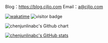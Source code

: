 Blog：<a href="https://blog.cjlio.com" align="center">https://blog.cjlio.com</a>
Email：<a href="mailto:a@cjlio.com" align="center">a@cjlio.com</a>

[![wakatime](https://wakatime.com/badge/user/55b590e1-cfc8-48d0-ae56-732d2a99a962.svg)](https://wakatime.com/@55b590e1-cfc8-48d0-ae56-732d2a99a962) ![visitor badge](https://visitor-badge.laobi.icu/badge?page_id=chenjunlinabc)


<img alt="chenjunlinabc's Github chart" src="https://ghchart.rshah.org/chenjunlinabc" />

[![chenjunlinabc's GitHub stats](https://github-readme-stats.vercel.app/api?username=chenjunlinabc)](https://github.com/anuraghazra/github-readme-stats)
